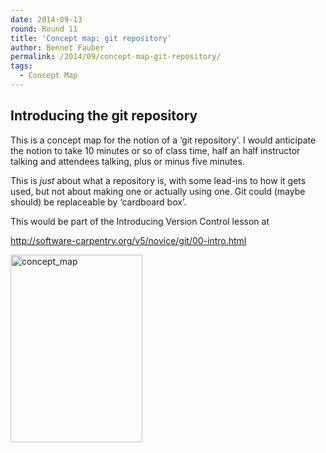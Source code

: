 ```yaml
---
date: 2014-09-13
round: Round 11
title: 'Concept map: git repository'
author: Bennet Fauber
permalink: /2014/09/concept-map-git-repository/
tags:
  - Concept Map
---
```

## Introducing the git repository

This is a concept map for the notion of a &lsquo;git repository&rsquo;. I would anticipate the notion to take 10 minutes or so of class time, half an half instructor talking and attendees talking, plus or minus five minutes.

This is *just* about what a repository is, with some lead-ins to how it gets used, but not about making one or actually using one. Git could (maybe should) be replaceable by &lsquo;cardboard box&rsquo;.

This would be part of the Introducing Version Control lesson at

http://software-carpentry.org/v5/novice/git/00-intro.html

[<img src="http://files.software-carpentry.org/training-course/2014/09/concept_map-211x300.jpg" alt="concept_map" width="211" height="300" class="alignnone size-medium wp-image-8633" />][1]

 [1]: http://files.software-carpentry.org/training-course/2014/09/concept_map.jpg
